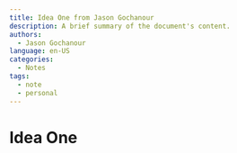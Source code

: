 ```yaml
---
title: Idea One from Jason Gochanour
description: A brief summary of the document's content.
authors:
  - Jason Gochanour
language: en-US
categories:
  - Notes
tags:
  - note
  - personal
---
```


# Idea One